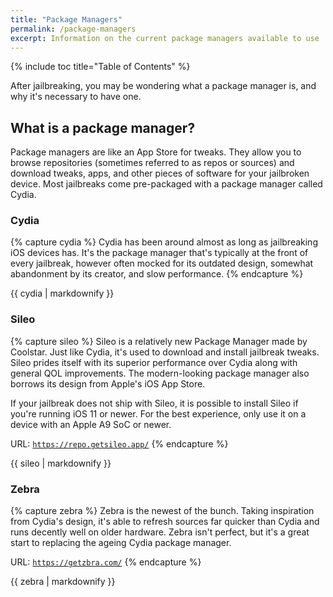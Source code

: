 ```yaml
---
title: "Package Managers"
permalink: /package-managers
excerpt: Information on the current package managers available to use
---
```


{% include toc title="Table of Contents" %}

After jailbreaking, you may be wondering what a package manager is, and why it's necessary to have one.

## What is a package manager?

Package managers are like an App Store for tweaks. They allow you to browse repositories (sometimes referred to as repos or sources) and download tweaks, apps, and other pieces of software for your jailbroken device. Most jailbreaks come pre-packaged with a package manager called Cydia.

### Cydia

{% capture cydia %}
Cydia has been around almost as long as jailbreaking iOS devices has. It's the package manager that's typically at the front of every jailbreak, however often mocked for its outdated design, somewhat abandonment by its creator, and slow performance.
{% endcapture %}

<div class="notice--info">{{ cydia | markdownify }}</div>

### Sileo

{% capture sileo %}
Sileo is a relatively new Package Manager made by Coolstar. Just like Cydia, it's used to download and install jailbreak tweaks. Sileo prides itself with its superior performance over Cydia along with general QOL improvements. The modern-looking package manager also borrows its design from Apple's iOS App Store.

If your jailbreak does not ship with Sileo, it is possible to install Sileo if you're running iOS 11 or newer. For the best experience, only use it on a device with an Apple A9 SoC or newer.

URL: <code><a href="https://repo.getsileo.app/" target="_blank">https://repo.getsileo.app/</a></code>
{% endcapture %}

<div class="notice--info">{{ sileo | markdownify }}</div>

### Zebra

{% capture zebra %}
Zebra is the newest of the bunch. Taking inspiration from Cydia's design, it's able to refresh sources far quicker than Cydia and runs decently well on older hardware. Zebra isn't perfect, but it's a great start to replacing the ageing Cydia package manager.

URL: <code><a href="https://getzbra.com/" target="_blank">https://getzbra.com/</a></code>
{% endcapture %}

<div class="notice--info">{{ zebra | markdownify }}</div>

